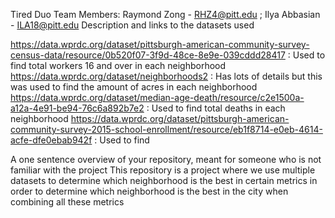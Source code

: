 Tired Duo
Team Members: Raymond Zong - RHZ4@pitt.edu ; Ilya Abbasian - ILA18@pitt.edu
Description and links to the datasets used

https://data.wprdc.org/dataset/pittsburgh-american-community-survey-census-data/resource/0b520f07-3f9d-48ce-8e9e-039cddd28417 : Used to find total workers 16 and over in each neighborhood
https://data.wprdc.org/dataset/neighborhoods2 : Has lots of details but this was used to find the amount of acres in each neighborhood
https://data.wprdc.org/dataset/median-age-death/resource/c2e1500a-a12a-4e91-be94-76c6a892b7e2 : Used to find total deaths in each neighborhood
https://data.wprdc.org/dataset/pittsburgh-american-community-survey-2015-school-enrollment/resource/eb1f8714-e0eb-4614-acfe-dfe0ebab942f : Used to find 

A one sentence overview of your repository, meant for someone who is not familiar with the project
This repository is a project where we use multiple datasets to determine which neighborhood is the best in certain metrics in order to determine which neighborhood is the best in the city when combining all these metrics
